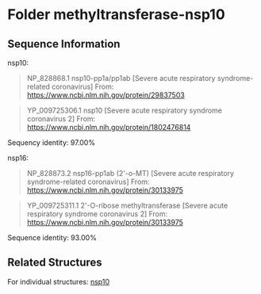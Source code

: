 # Folder methyltransferase-nsp10
## Sequence Information

nsp10:

>NP_828868.1 nsp10-pp1a/pp1ab [Severe acute respiratory syndrome-related coronavirus]
From: https://www.ncbi.nlm.nih.gov/protein/29837503

>YP_009725306.1 nsp10 [Severe acute respiratory syndrome coronavirus 2]
From: https://www.ncbi.nlm.nih.gov/protein/1802476814

Sequency identity: 97.00%

nsp16:

>NP_828873.2 nsp16-pp1ab (2'-o-MT) [Severe acute respiratory syndrome-related coronavirus]
From: https://www.ncbi.nlm.nih.gov/protein/30133975

>YP_009725311.1 2'-O-ribose methyltransferase [Severe acute respiratory syndrome coronavirus 2]
From: https://www.ncbi.nlm.nih.gov/protein/30133975

Sequence identity: 93.00%

## Related Structures
For individual structures: [nsp10](https://github.com/thorn-lab/coronavirus_structural_task_force/tree/master/pdb/nsp10)
